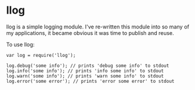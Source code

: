 llog
====

llog is a simple logging module. I've re-written this module into so many of my applications, it became obvious it was time to publish and reuse. 

To use llog:

```
var log = require('llog');

log.debug('some info'); // prints 'debug some info' to stdout
log.info('some info'); // prints 'info some info' to stdout
log.warn('some info'); // prints 'warn some info' to stdout
log.error('some error'); // prints 'error some error' to stdout
```
